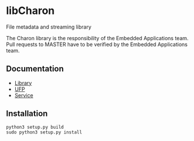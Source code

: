 # libCharon
File metadata and streaming library

The Charon library is the responsibility of the Embedded Applications team.
Pull requests to MASTER have to be verified by the Embedded Applications team.

## Documentation
- [Library](docs/library.md)
- [UFP](docs/ultimaker_format_package.md)
- [Service](docs/service.md)

## Installation
```
python3 setup.py build
sudo python3 setup.py install
```

